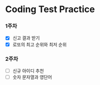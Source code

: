 # Coding Test Practice
### 1주차
- [x] 신고 결과 받기
- [x] 로또의 최고 순위와 최저 순위
### 2주차
- [ ] 신규 아이디 추천
- [ ] 숫자 문자열과 영단어
